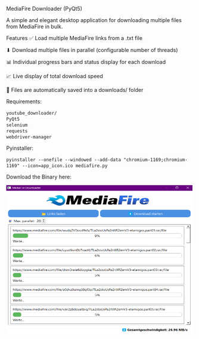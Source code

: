 MediaFire Downloader (PyQt5)

A simple and elegant desktop application for downloading multiple files from MediaFire in bulk.

Features
✅ Load multiple MediaFire links from a .txt file

⬇ Download multiple files in parallel (configurable number of threads)

📊 Individual progress bars and status display for each download

📈 Live display of total download speed

📁 Files are automatically saved into a downloads/ folder


Requirements:

    youtube_downloader/
    PyQt5
    selenium
    requests
    webdriver-manager


Pyinstaller:

    pyinstaller --onefile --windowed --add-data "chromium-1169;chromium-1169" --icon=app_icon.ico mediafire.py


Download the Binary here:

<img src="https://github.com/GoatWithCode/MediaFire-Downloader/blob/main/Screenshot%202025-05-21%20194056.png" alt="MediaFire-downloader" width="500" height="400">
